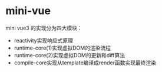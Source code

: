# mini-vue
mini vue3 的实现分为四大模块：
+ reactivity实现响应式原理
+ runtime-core(1)实现虚拟DOM的渲染流程
+ runtime-core(2)实现虚拟DOM的更新和diff算法
+ compile-core实现从template编译成render函数实现最终渲染
